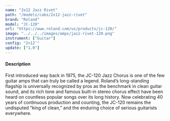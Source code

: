 ```yaml
---
name: "2x12 Jazz Rivet"
path: "/models/cabs/2x12-jazz-rivet"
brand: "Roland"
model: "JC-120"
url: "https://www.roland.com/us/products/jc-120/"
image: "../../../images/amps/jazz-rivet-120.png"
instrument: ["Guitar"]
config: "2×12″"
update: ["1.0"]
---
```

#### Description
First introduced way back in 1975, the JC-120 Jazz Chorus is one of the few guitar amps that can truly be called a legend. Roland’s long-standing flagship is universally recognized by pros as the benchmark in clean guitar sound, and its rich tone and famous built-in stereo chorus effect have been heard on countless popular songs over its long history. Now celebrating 40 years of continuous production and counting, the JC-120 remains the undisputed “king of clean,” and the enduring choice of serious guitarists everywhere.